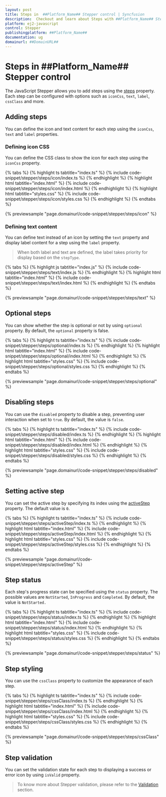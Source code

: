 ```yaml
---
layout: post
title: Steps in  ##Platform_Name## Stepper control | Syncfusion
description:  Checkout and learn about Steps with ##Platform_Name## Stepper control of Syncfusion Essential JS 2 and more details.
platform: ej2-javascript
control: Stepper
publishingplatform: ##Platform_Name##
documentation: ug
domainurl: ##DomainURL##
---
```


# Steps in ##Platform_Name## Stepper control

The JavaScript Stepper allows you to add steps using the [steps](https://ej2.syncfusion.com/documentation/api/stepper/#steps) property. Each step can be configured with options such as `iconCss`, `text`, `label`, `cssClass` and more.

## Adding steps

You can define the icon and text content for each step using the `iconCss`, `text` and `label` properties.

### Defining icon CSS

You can define the CSS class to show the icon for each step using the `iconCss` property.

{% tabs %}
{% highlight ts tabtitle="index.ts" %}
{% include code-snippet/stepper/steps/icon/index.ts %}
{% endhighlight %}
{% highlight html tabtitle="index.html" %}
{% include code-snippet/stepper/steps/icon/index.html %}
{% endhighlight %}
{% highlight html tabtitle="styles.css" %}
{% include code-snippet/stepper/steps/icon/styles.css %}
{% endhighlight %}
{% endtabs %}

{% previewsample "page.domainurl/code-snippet/stepper/steps/icon" %}

### Defining text content

You can define text instead of an icon by setting the `text` property and display label content for a step using the `label` property.

> When both label and text are defined, the label takes priority for display based on the `stepType`.

{% tabs %}
{% highlight js tabtitle="index.js" %}
{% include code-snippet/stepper/steps/text/index.js %}
{% endhighlight %}
{% highlight html tabtitle="index.html" %}
{% include code-snippet/stepper/steps/text/index.html %}
{% endhighlight %}
{% endtabs %}

{% previewsample "page.domainurl/code-snippet/stepper/steps/text" %}

## Optional steps

You can show whether the step is optional or not by using `optional` property. By default, the `optional` property is false.

{% tabs %}
{% highlight ts tabtitle="index.ts" %}
{% include code-snippet/stepper/steps/optional/index.ts %}
{% endhighlight %}
{% highlight html tabtitle="index.html" %}
{% include code-snippet/stepper/steps/optional/index.html %}
{% endhighlight %}
{% highlight html tabtitle="styles.css" %}
{% include code-snippet/stepper/steps/optional/styles.css %}
{% endhighlight %}
{% endtabs %}

{% previewsample "page.domainurl/code-snippet/stepper/steps/optional" %}

## Disabling steps

You can use the `disabled` property to disable a step, preventing user interaction when set to `true`. By default, the value is `false`.

{% tabs %}
{% highlight ts tabtitle="index.ts" %}
{% include code-snippet/stepper/steps/disabled/index.ts %}
{% endhighlight %}
{% highlight html tabtitle="index.html" %}
{% include code-snippet/stepper/steps/disabled/index.html %}
{% endhighlight %}
{% highlight html tabtitle="styles.css" %}
{% include code-snippet/stepper/steps/disabled/styles.css %}
{% endhighlight %}
{% endtabs %}

{% previewsample "page.domainurl/code-snippet/stepper/steps/disabled" %}

## Setting active step

You can set the active step by specifying its index using the [activeStep](https://ej2.syncfusion.com/documentation/api/stepper#activestep) property. The default value is `0`.

{% tabs %}
{% highlight ts tabtitle="index.ts" %}
{% include code-snippet/stepper/steps/activeStep/index.ts %}
{% endhighlight %}
{% highlight html tabtitle="index.html" %}
{% include code-snippet/stepper/steps/activeStep/index.html %}
{% endhighlight %}
{% highlight html tabtitle="styles.css" %}
{% include code-snippet/stepper/steps/activeStep/styles.css %}
{% endhighlight %}
{% endtabs %}

{% previewsample "page.domainurl/code-snippet/stepper/steps/activeStep" %}

## Step status

Each step's progress state can be specified using the `status` property. The possible values are `NotStarted`, `InProgress` and `Completed`. By default, the value is `NotStarted.`

{% tabs %}
{% highlight ts tabtitle="index.ts" %}
{% include code-snippet/stepper/steps/status/index.ts %}
{% endhighlight %}
{% highlight html tabtitle="index.html" %}
{% include code-snippet/stepper/steps/status/index.html %}
{% endhighlight %}
{% highlight html tabtitle="styles.css" %}
{% include code-snippet/stepper/steps/status/styles.css %}
{% endhighlight %}
{% endtabs %}

{% previewsample "page.domainurl/code-snippet/stepper/steps/status" %}

## Step styling

You can use the `cssClass` property to customize the appearance of each step.

{% tabs %}
{% highlight ts tabtitle="index.ts" %}
{% include code-snippet/stepper/steps/cssClass/index.ts %}
{% endhighlight %}
{% highlight html tabtitle="index.html" %}
{% include code-snippet/stepper/steps/cssClass/index.html %}
{% endhighlight %}
{% highlight html tabtitle="styles.css" %}
{% include code-snippet/stepper/steps/cssClass/styles.css %}
{% endhighlight %}
{% endtabs %}

{% previewsample "page.domainurl/code-snippet/stepper/steps/cssClass" %}

## Step validation

You can set the validation state for each step to displaying a success or error icon by using `isValid` property.

> To know more about Stepper validation, please refer to the [Validation](./steps-validation#validating-steps) section.
